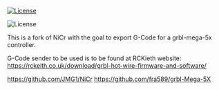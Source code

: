 [![License](http://img.shields.io/:license-gpl-blue.svg)](http://opensource.org/licenses/GPL-2.0)


![License](http://es.creativecommons.org/blog/wp-content/uploads/2013/04/by-sa_petit.png)

This is a fork of NiCr with the goal to export G-Code for a grbl-mega-5x controller.

G-Code sender to be used is to be found at RCKieth website: https://rckeith.co.uk/download/grbl-hot-wire-firmware-and-software/

https://github.com/JMG1/NiCr
https://github.com/fra589/grbl-Mega-5X
